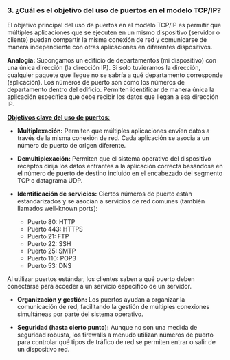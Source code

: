 ### 3. ¿Cuál es el objetivo del uso de puertos en el modelo TCP/IP?

El objetivo principal del uso de puertos en el modelo TCP/IP es permitir que múltiples aplicaciones que se ejecuten en un mismo dispositivo (servidor o cliente) puedan compartir la misma conexión de red y comunicarse de manera independiente con otras aplicaciones en diferentes dispositivos.

**Analogía:** Supongamos un edificio de departamentos (mi dispositivo) con una única dirección (la dirección IP). Si solo tuvieramos la dirección, cualquier paquete que llegue no se sabría a qué departamento corresponde (aplicación). Los números de puerto son como los números de departamento dentro del edificio. Permiten identificar de manera única la aplicación específica que debe recibir los datos que llegan a esa dirección IP.

**<u>Objetivos clave del uso de puertos:</u>**

- **Multiplexación:** Permiten que múltiples aplicaciones envíen datos a través de la misma conexión de red. Cada aplicación se asocia a un número de puerto de origen diferente.

- **Demultiplexación:** Permiten que el sistema operativo del dispositivo receptos dirija los datos entrantes a la aplicación correcta basándose en el número de puerto de destino incluido en el encabezado del segmento TCP o datagrama UDP.

- **Identificación de servicios:** Ciertos números de puerto están estandarizados y se asocian a servicios de red comunes (también llamados well-known ports):

    - Puerto 80: HTTP
    - Puerto 443: HTTPS
    - Puerto 21: FTP
    - Puerto 22: SSH
    - Puerto 25: SMTP
    - Puerto 110: POP3
    - Puerto 53: DNS

Al utilizar puertos estándar, los clientes saben a qué puerto deben conectarse para acceder a un servicio específico de un servidor.

- **Organización y gestión:** Los puertos ayudan a organizar la comunicación de red, facilitando la gestión de múltiples conexiones simultáneas por parte del sistema operativo.

- **Seguridad (hasta cierto punto):** Aunque no son una medida de seguridad robusta, los firewalls a menudo utilizan números de puerto para controlar qué tipos de tráfico de red se permiten entrar o salir de un dispositivo red.